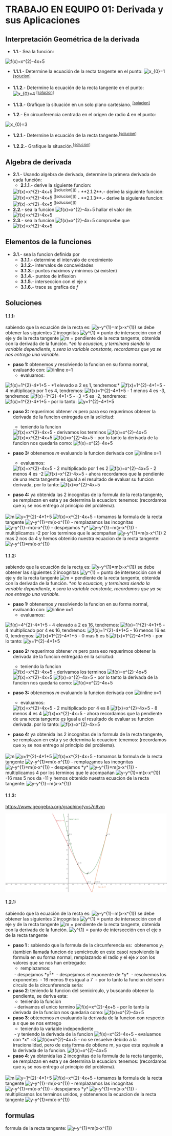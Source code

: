 <style>
@media print{
   .noprint{
       display:none;
   }
}
</style>
# TRABAJO EN EQUIPO 01: Derivada y sus Aplicaciones

## Interpretación Geométrica de la derivada
- **1.1**.- Sea la función:
<img src="https://latex.codecogs.com/svg.image?f(x)=x^{2}-4x&plus;5" title="f(x)=x^{2}-4x+5" />

  - **1.1.1**.- Determine la ecuación de la recta tangente en el punto:
<img src="https://latex.codecogs.com/svg.image?x_{0}=1" title="x_{0}=1" /> <sup class="noprint">[[solucion]]() </sup>

  - **1.1.2**.- Determine la ecuación de la recta tangente en el punto:
<img src="https://latex.codecogs.com/svg.image?x_{0}=4" title="x_{0}=4" /> <sup class="noprint">[[solucion]]() </sup>

  - **1.1.3**.- Grafique la situación en un solo plano cartesiano. <sup class="noprint">[[solucion]]() </sup>

- **1.2**.- En circunferencia centrada en el origen de radio 4 en el punto:
<img src="https://latex.codecogs.com/svg.image?x_{0}=3" title="x_{0}=3" />

  - **1.2.1**.- Determine la ecuación de la recta tangente.<sup class="noprint">[[solucion]]() </sup>

  - **1.2.2**.- Grafique la situación.<sup class="noprint">[[solucion]]() </sup>

## Algebra de derivada

- **2.1**.- Usando algebra de derivada, determine la primera derivada de cada función:
  - **2.1.1**.- derive la siguiente funcion:
  <img src="https://latex.codecogs.com/svg.image?g(t)=\frac{t-2}{t^{2}+1}" title="f(x)=x^{2}-4x+5" />
  <sup class="noprint">[[solucion]]() </sup>
  - **2.1.2**.- derive la siguiente funcion:
  <img src="https://latex.codecogs.com/svg.image?h(x)=x\sqrt{5-x^{2}}" title="f(x)=x^{2}-4x+5" />
  <sup class="noprint">[[solucion]]() </sup>
  - **2.1.3**.- derive la siguiente funcion:
  <img src="https://latex.codecogs.com/svg.image?y=ln(x+\sqrt{1+x^{2}})" title="f(x)=x^{2}-4x+5" />
  <sup class="noprint">[[solucion]]() </sup>
- **2.2**.- sea la funcion
  <img src="https://latex.codecogs.com/svg.image?f(t)=\frac{\sqrt{1+e^{t}}-1}{\sqrt{1+e^{t}}}" title="f(x)=x^{2}-4x+5" />
  hallar el valor de:
  <img src="https://latex.codecogs.com/svg.image?\frac{\partial f}{\partial t}(0)" title="f(x)=x^{2}-4x+5" />
- **2.3**.- sea la funcion
  <img src="https://latex.codecogs.com/svg.image?f(x)=ln(\sqrt{1+e^{x}}-1)-ln(\sqrt{1+e^{x}}+1)" title="f(x)=x^{2}-4x+5" />
  compruebe que
  <img src="https://latex.codecogs.com/svg.image?f''(0)" title="f(x)=x^{2}-4x+5" />

<div style="page-break-after: always;"></div>

## Elementos de la funciones
- **3.1**.- sea la funcion definida por
  <img src="https://latex.codecogs.com/svg.image?f(x)=-4x^{5}+9x^{3}" title="" />
  - **3.1.1**.- determine el intervalo de crecimiento
  - **3.1.2**.- intervalos de concavidades
  - **3.1.3**.- puntos maximos y minimos (si existen)
  - **3.1.4**.- puntos de inflexion
  - **3.1.5**.- interseccion con el eje x
  - **3.1.6**.- trace su grafica de *f*


## Soluciones

#### 1.1.1:

sabiendo que la ecuación de la recta es:
<img src="https://latex.codecogs.com/svg.image?y-y_1=m(x-x_1)" title="y-y^{1}=m(x-x^{1})" />
se debe obtener las siguientes 2 incognitas
<img src="https://latex.codecogs.com/svg.image?y_1" title="y^{1}" /> = punto de intersección con el eje y de la recta tangente
<img src="https://latex.codecogs.com/svg.image?m" title="m" /> = pendiente de la recta tangente, obtenida con la derivada de la función.
**en la ecuacion, *y* terminara siendo la variable dependiente, *x* sera la variable constante, recordamos que ya se nos entrego una variable.*
  
- **paso 1:** obtenemos *y* resolviendo la funcion en su forma normal, evaluando con:
  <img src="https://latex.codecogs.com/svg.image?\inline&space;x=1" title="\inline x=1" />
  - evaluamos:
<img src="https://latex.codecogs.com/svg.image?f(1)=\mathbf{1^{2}}-4*1&plus;5" title="f(x)=1^{2}-4*1+5" />
  - *1 elevado a 2 es 1, tendremos:*
<img src="https://latex.codecogs.com/svg.image?f(1)=1-\mathbf{4*1}&plus;5" title="f(x)=1^{2}-4*1+5" />
  - 4 multiplicado por 1 es 4, tendremos:
<img src="https://latex.codecogs.com/svg.image?f(1)=\mathbf{1-4}&plus;5" title="f(x)=1^{2}-4*1+5" />
  - 1 menos 4 es -3, tendremos:
  <img src="https://latex.codecogs.com/svg.image?f(1)=\mathbf{-3&plus;5}" title="f(x)=1^{2}-4*1+5" />
  - -3 +5 es -2, tendremos:
  <img src="https://latex.codecogs.com/svg.image?f(1)=2" title="f(x)=1^{2}-4*1+5" />
  - por lo tanto:
  <img src="https://latex.codecogs.com/svg.image?y_1=2" title="y=1^{2}-4*1+5" />

- **paso 2:** requerimos obtener *m* pero para eso requerimos obtener la derivada de la funcion entregada en la solicitud:
  - teniendo la funcion
  <img src="https://latex.codecogs.com/svg.image?f(x)=x^{2}-4x&plus;5" title="f(x)=x^{2}-4x+5" />
  - derivamos los terminos
  <img src="https://latex.codecogs.com/svg.image?{x^{2}}'=2x" title="f(x)=x^{2}-4x+5" />
  <img src="https://latex.codecogs.com/svg.image?{-4x}'=-4" title="f(x)=x^{2}-4x+5" />
  <img src="https://latex.codecogs.com/svg.image?{5}'=0" title="f(x)=x^{2}-4x+5" />
  - por lo tanto la derivada de la funcion nos quedaria como:
  <img src="https://latex.codecogs.com/svg.image?f(x)'=2x-4" title="f(x)=x^{2}-4x+5" />

- **paso 3:** obtenemos *m* evaluando la funcion derivada con
  <img src="https://latex.codecogs.com/svg.image?\inline&space;x=1" title="\inline x=1" />
  - evaluamos:
  <img src="https://latex.codecogs.com/svg.image?f(1)'=(2*1)-4" title="f(x)=x^{2}-4x+5" />
  - 2 multiplicado por 1 es 2
  <img src="https://latex.codecogs.com/svg.image?f(1)'=(2*1)-4" title="f(x)=x^{2}-4x+5" />
  - 2 menos 4 es -2
  <img src="https://latex.codecogs.com/svg.image?f(1)'=2-4" title="f(x)=x^{2}-4x+5" />
  - ahora recordamos que la pendiente de una recta tangente es igual a el resultado de evaluar su funcion derivada, por lo tanto:
  <img src="https://latex.codecogs.com/svg.image?m=-2" title="f(x)=x^{2}-4x+5" />
- **paso 4:** ya obtenida las 2 incognitas de la formula de la recta tangente, se remplazan en esta y se determina la ecuacion:
  tenemos:
  (recordamos que x<sub>1</sub> se nos entrego al principio del problema).
 <img src="https://latex.codecogs.com/svg.image?x_1=1" title="m" />
  <img src="https://latex.codecogs.com/svg.image?y_1=2" title="y=1^{2}-4*1+5" />
  <img src="https://latex.codecogs.com/svg.image?m=-2" title="f(x)=x^{2}-4x+5" />
  - tomamos la formula de la recta tangente
  <img src="https://latex.codecogs.com/svg.image?y-y_1=m(x-x_1)" title="y-y^{1}=m(x-x^{1})" />
  - remplazamos las incognitas
  <img src="https://latex.codecogs.com/svg.image?y-2=-2(x-1)" title="y-y^{1}=m(x-x^{1})" />
  - despejamos *y*
  <img src="https://latex.codecogs.com/svg.image?y=-2(x-1)+2" title="y-y^{1}=m(x-x^{1})" />
  - multiplicamos -2 por los terminos que le acompañan
  <img src="https://latex.codecogs.com/svg.image?y=-2x+2+2" title="y-y^{1}=m(x-x^{1})" />
  2 mas 2 nos da 4 y hemos obtenido nuestra ecuacion de la recta tangente:
  <img src="https://latex.codecogs.com/svg.image?y=-2x+4" title="y-y^{1}=m(x-x^{1})" />

#### 1.1.2:

sabiendo que la ecuación de la recta es:
<img src="https://latex.codecogs.com/svg.image?y-y_1=m(x-x_1)" title="y-y^{1}=m(x-x^{1})" />
se debe obtener las siguientes 2 incognitas
<img src="https://latex.codecogs.com/svg.image?y_1" title="y^{1}" /> = punto de intersección con el eje y de la recta tangente
<img src="https://latex.codecogs.com/svg.image?m" title="m" /> = pendiente de la recta tangente, obtenida con la derivada de la función.
**en la ecuacion, *y* terminara siendo la variable dependiente, *x* sera la variable constante, recordamos que ya se nos entrego una variable.*
  
- **paso 1:** obtenemos *y* resolviendo la funcion en su forma normal, evaluando con:
  <img src="https://latex.codecogs.com/svg.image?\inline&space;x=4" title="\inline x=1" />
  - evaluamos:
<img src="https://latex.codecogs.com/svg.image?f(4)=\mathbf{4^{2}}-4*4&plus;5" title="f(x)=4^{2}-4*1+5" />
  - 4 elevado a 2 es 16, tendremos:
<img src="https://latex.codecogs.com/svg.image?f(4)=16-\mathbf{4*4}&plus;5" title="f(x)=1^{2}-4*1+5" />
  - 4 multiplicado por 4 es 16, tendremos:
<img src="https://latex.codecogs.com/svg.image?f(4)=\mathbf{16-16}&plus;5" title="f(x)=1^{2}-4*1+5" />
  - 16 menos 16 es 0, tendremos:
  <img src="https://latex.codecogs.com/svg.image?f(4)=\mathbf{0+5}" title="f(x)=1^{2}-4*1+5" />
  - 0 mas 5 es 5
  <img src="https://latex.codecogs.com/svg.image?f(4)=5" title="f(x)=1^{2}-4*1+5" />
  - por lo tanto:
  <img src="https://latex.codecogs.com/svg.image?y_1=5" title="y=1^{2}-4*1+5" />

- **paso 2:** requerimos obtener *m* pero para eso requerimos obtener la derivada de la funcion entregada en la solicitud:
  - teniendo la funcion
  <img src="https://latex.codecogs.com/svg.image?f(x)=x^{2}-4x&plus;5" title="f(x)=x^{2}-4x+5" />
  - derivamos los terminos
  <img src="https://latex.codecogs.com/svg.image?{x^{2}}'=2x" title="f(x)=x^{2}-4x+5" />
  <img src="https://latex.codecogs.com/svg.image?{-4x}'=-4" title="f(x)=x^{2}-4x+5" />
  <img src="https://latex.codecogs.com/svg.image?{5}'=0" title="f(x)=x^{2}-4x+5" />
  - por lo tanto la derivada de la funcion nos quedaria como:
  <img src="https://latex.codecogs.com/svg.image?f(x)'=2x-4" title="f(x)=x^{2}-4x+5" />

- **paso 3:** obtenemos *m* evaluando la funcion derivada con
  <img src="https://latex.codecogs.com/svg.image?\inline&space;x=4" title="\inline x=1" />
  - evaluamos:
  <img src="https://latex.codecogs.com/svg.image?f(4)'=(2*4)-4" title="f(x)=x^{2}-4x+5" />
  - 2 multiplicado por 4 es 8
  <img src="https://latex.codecogs.com/svg.image?f(4)'=8-4" title="f(x)=x^{2}-4x+5" />
  - 8 menos 4 es 4
  <img src="https://latex.codecogs.com/svg.image?f(4)'=4" title="f(x)=x^{2}-4x+5" />
  - ahora recordamos que la pendiente de una recta tangente es igual a el resultado de evaluar su funcion derivada. por lo tanto:
  <img src="https://latex.codecogs.com/svg.image?m=4" title="f(x)=x^{2}-4x+5" />

- **paso 4:** ya obtenida las 2 incognitas de la formula de la recta tangente, se remplazan en esta y se determina la ecuacion:
  tenemos:
  (recordamos que x<sub>1</sub> se nos entrego al principio del problema).
 <img src="https://latex.codecogs.com/svg.image?x_1=4" title="m" />
  <img src="https://latex.codecogs.com/svg.image?y_1=5" title="y=1^{2}-4*1+5" />
  <img src="https://latex.codecogs.com/svg.image?m=4" title="f(x)=x^{2}-4x+5" />
  - tomamos la formula de la recta tangente
  <img src="https://latex.codecogs.com/svg.image?y-y_1=m(x-x_1)" title="y-y^{1}=m(x-x^{1})" />
  - remplazamos las incognitas
  <img src="https://latex.codecogs.com/svg.image?y-5=4(x-4)" title="y-y^{1}=m(x-x^{1})" />
  - despejamos *y*
  <img src="https://latex.codecogs.com/svg.image?y=4(x-4)+5" title="y-y^{1}=m(x-x^{1})" />
  - multiplicamos 4 por los terminos que le acompañan
  <img src="https://latex.codecogs.com/svg.image?y=4x-16+5" title="y-y^{1}=m(x-x^{1})" />
  -16 mas 5 nos da -11 y hemos obtenido nuestra ecuacion de la recta tangente:
  <img src="https://latex.codecogs.com/svg.image?y=4x-11" title="y-y^{1}=m(x-x^{1})" />

#### 1.1.3:
https://www.geogebra.org/graphing/yvs7n9vm

<img src="img\taller_1_1_1_3.png">

#### 1.2.1:

sabiendo que la ecuación de la recta es:
<img src="https://latex.codecogs.com/svg.image?y-y_1=m(x-x_1)" title="y-y^{1}=m(x-x^{1})" />
se debe obtener las siguientes 2 incognitas
<img src="https://latex.codecogs.com/svg.image?y_1" title="y^{1}" /> = punto de intersección con el eje y de la recta tangente
<img src="https://latex.codecogs.com/svg.image?m" title="m" /> = pendiente de la recta tangente, obtenida con la derivada de la función.
<img src="https://latex.codecogs.com/svg.image?x_1" title="y^{1}" /> = punto de intersección con el eje x de la recta tangente

- **paso 1** :
  sabiendo que la formula de la circunferencia es:
  <img src="https://latex.codecogs.com/svg.image?y^{2}+x^{2}=r^{2}" title="" />
  obtenemos *y*<sub>1</sub> (tambien llamada funcion de semicirculo en este caso) resolviendo la formula en su forma normal, remplazando el radio y el eje *x* con los valores que se nos han entregado:
  <img src="https://latex.codecogs.com/svg.image?r=4" title="" />
  <img src="https://latex.codecogs.com/svg.image?x=3" title="" />
  - remplazamos:
  <img src="https://latex.codecogs.com/svg.image?y^{2}+3^{2}=4^{2}" title="" />
  - despejamos *y<sup>2</sup>*
  <img src="https://latex.codecogs.com/svg.image?y^{2}=4^{2}-3^{2}" title="" />
  - despejamos el exponente de *y*
  <img src="https://latex.codecogs.com/svg.image?y=\pm\sqrt{4^{2}-3^{2}}" title="" />
  - resolvemos los exponentes
  <img src="https://latex.codecogs.com/svg.image?y=\pm\sqrt{16-9}" title="" />
  - 16 menos 9 es igual a 7
  <img src="https://latex.codecogs.com/svg.image?y=\pm\sqrt{7}" title="" />
  - por lo tanto la funcion del semi circulo de la circunferencia seria:
  <img src="https://latex.codecogs.com/svg.image?f(x)=\pm\sqrt{7}" title="" />
- **paso 2**:
  teniendo la funcion del semicirculo, y buscando obtener la pendiente, se deriva esta:
  - teniendo la funcion
  <img src="https://latex.codecogs.com/svg.image?f(x)=\pm\sqrt{7}" title="" />
  - derivamos el unico termino
  <img src="https://latex.codecogs.com/svg.image?{\pm\sqrt{7}}'=\frac{x}{\pm\sqrt{7}}" title="f(x)=x^{2}-4x+5" />
  - por lo tanto la derivada de la funcion nos quedaria como:
    <img src="https://latex.codecogs.com/svg.image?f(x)'=\frac{x}{\pm\sqrt{7}}" title="f(x)=x^{2}-4x+5" />
- **paso 3**:
  obtenemos *m* evaluando la derivada de la funcion con respecto a *x* que se nos entrego
  - teniendo la variable independiente
  <img src="https://latex.codecogs.com/svg.image?x=3" title="" />
  - y teniendo la derivada de la funcion
  <img src="https://latex.codecogs.com/svg.image?f(x)'=\frac{x}{\pm\sqrt{7}}" title="f(x)=x^{2}-4x+5" />
  - evaluamos con *x* =3
  <img src="https://latex.codecogs.com/svg.image?f(3)'=\frac{3}{\pm\sqrt{7}}" title="f(x)=x^{2}-4x+5" />
  - no se resuelve debido a la irracionalidad, pero de esta forma de obtiene m, ya que esta equivale a la derivada de la funcion.
  <img src="https://latex.codecogs.com/svg.image?m=\frac{3}{\pm\sqrt{7}}" title="f(x)=x^{2}-4x+5" />
- **paso 4**:
ya obtenida las 2 incognitas de la formula de la recta tangente, se remplazan en esta y se determina la ecuacion:
  tenemos:
  (recordamos que x<sub>1</sub> se nos entrego al principio del problema).
 <img src="https://latex.codecogs.com/svg.image?x_1=3" title="m" />
  <img src="https://latex.codecogs.com/svg.image?y_1=\pm\sqrt{7}" title="y=1^{2}-4*1+5" />
  <img src="https://latex.codecogs.com/svg.image?m=\frac{3}{\pm\sqrt{7}}" title="f(x)=x^{2}-4x+5" />
  - tomamos la formula de la recta tangente
  <img src="https://latex.codecogs.com/svg.image?y-y_1=m(x-x_1)" title="y-y^{1}=m(x-x^{1})" />
  - remplazamos las incognitas
  <img src="https://latex.codecogs.com/svg.image?y-(\pm\sqrt{7})=\frac{3}{\pm\sqrt{7}}(x-3)" title="y-y^{1}=m(x-x^{1})" />
  - despejamos *y*
  <img src="https://latex.codecogs.com/svg.image?y=\frac{3}{\pm\sqrt{7}}(x-3)+(\pm\sqrt{7})" title="y-y^{1}=m(x-x^{1})" />
  - multiplicamos los terminos unidos, y obtenemos la ecuacion de la recta tangente
  <img src="https://latex.codecogs.com/svg.image?y=\frac{3x}{\pm\sqrt{7}}-\frac{9}{\pm\sqrt{7}}+(\pm\sqrt{7})" title="y-y^{1}=m(x-x^{1})" />





## formulas

formula de la recta tangente:
<img src="https://latex.codecogs.com/svg.image?y-y_1=m(x-x_1)" title="y-y^{1}=m(x-x^{1})" />
